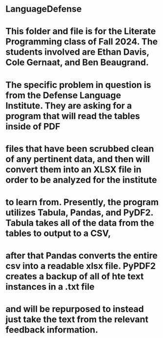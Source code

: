 # LanguageDefense

# This folder and file is for the Literate Programming class of Fall 2024. The students involved are Ethan Davis, Cole Gernaat, and Ben Beaugrand.
# The specific problem in question is from the Defense Language Institute. They are asking for a program that will read the tables inside of PDF
# files that have been scrubbed clean of any pertinent data, and then will convert them into an XLSX file in order to be analyzed for the institute
# to learn from. Presently, the program utilizes Tabula, Pandas, and PyDF2. Tabula takes all of the data from the tables to output to a CSV, 
# after that Pandas converts the entire csv into a readable xlsx file. PyPDF2 creates a backup of all of hte text instances in a .txt file
# and will be repurposed to instead just take the text from the relevant feedback information.